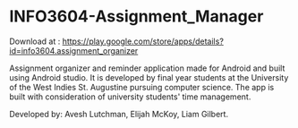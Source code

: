 # INFO3604-Assignment_Manager

Download at : https://play.google.com/store/apps/details?id=info3604.assignment_organizer

Assignment organizer and reminder application made for Android and built using Android studio.  It is developed by final year students at the University of the West Indies St. Augustine pursuing computer science. The app is built with consideration of university students' time management.

Developed by: Avesh Lutchman, 
              Elijah McKoy, 
              Liam Gilbert.
